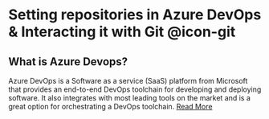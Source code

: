 # Setting repositories in Azure DevOps & Interacting it with Git @icon-git

## What is Azure Devops? 

Azure DevOps is a Software as a service (SaaS) platform from Microsoft that provides an end-to-end DevOps toolchain for developing and deploying software.  It also integrates with most leading tools on the market and is a great option for orchestrating a DevOps toolchain. [Read More](https://docs.microsoft.com/en-us/azure/devops/user-guide/what-is-azure-devops?view=azure-devops)